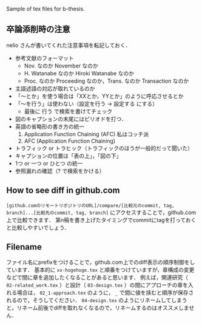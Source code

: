 Sample of tex files for b-thesis.

## 卒論添削時の注意

nelio さんが書いてくれた注意事項を転記しておく．

- 参考文献のフォーマット
   - Nov. なのか November なのか
   - H. Watanabe なのか Hiroki Watanabe なのか
   - Proc. なのか Proceeding なのか，Trans. なのか Transaction なのか
- 主語述語の対応が取れているのか
- 「〜とか」を使う場合は「XXとか，YYとか」のように呼応させるとか
- 「〜を行う」は使わない（設定を行う → 設定する にする）
   - 最後に 行う で検索を書けてチェック
- 図のキャプションの末尾にはピリオドを打つ．
- 英語の省略形の書き方の統一
   1. Application Function Chaining (AFC)  私はコッチ派
   1. AFC (Application Function Chaining)
- トラフィック or トラヒック（トラフィックのほうが一般的だって聞いた）
- キャプションの位置は「表の上」，「図の下」
- 1つ or 一つ or ひとつ の統一
- 参照漏れの確認（? で検索をかける）

## How to see diff in github.com

`[github.comのリモートリポジトリのURL]/compare/[比較元のcommit, tag, branch]...[比較先のcommit, tag, branch]` にアクセスすることで，github.com上で比較できます．
第n稿を書き上げたタイミングでcommitにtagを打っておくと比較しやすいでしょう．

## Filename

ファイル名にprefixをつけることで，github.com上でのdiff表示の順序制御をしています．
基本的に `xx-hogehoge.tex` と順番をつけていますが，章構成の変更などで間に章を追加したくなることがあると思います．
例えば，関連研究（ `02-related_work.tex` ）と設計（ `03-design.tex` ）の間にアプローチの章を入れる場合は， `02_1-approach.tex` のように， `_` で間に値を挟むと順序が保存されるので，そうしてください．
`04-design.tex` のようにリネームしてしまうと，リネーム前後でdiffを取れなくなるので，リネームするのはオススメしません．
